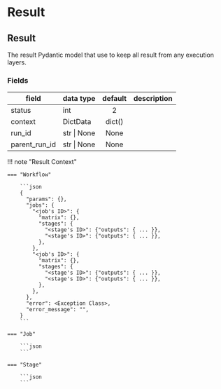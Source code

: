 # Result

## Result

The result Pydantic model that use to keep all result from any execution layers.

### Fields

| field          | data type   | default | description |
|----------------|-------------|:-------:|-------------|
| status         | int         |    2    |             |
| context        | DictData    | dict()  |             |
| run_id         | str \| None |  None   |             |
| parent_run_id  | str \| None |  None   |             |

!!! note "Result Context"

    === "Workflow"

        ```json
        {
          "params": {},
          "jobs": {
            "<job's ID>": {
              "matrix": {},
              "stages": {
                "<stage's ID>": {"outputs": { ... }},
                "<stage's ID>": {"outputs": { ... }},
              },
            },
            "<job's ID>": {
              "matrix": {},
              "stages": {
                "<stage's ID>": {"outputs": { ... }},
                "<stage's ID>": {"outputs": { ... }},
              },
            },
          },
          "error": <Exception Class>,
          "error_message": "",
        }
        ```

    === "Job"

        ```json
        ```

    === "Stage"

        ```json
        ```
